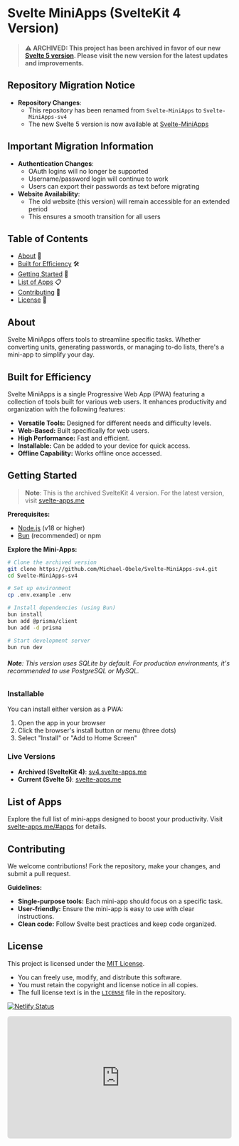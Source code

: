 # Svelte MiniApps (SvelteKit 4 Version)

> **⚠️ ARCHIVED: This project has been archived in favor of our new [Svelte 5 version](https://svelte-apps.me). Please visit the new version for the latest updates and improvements.**

## Repository Migration Notice
- **Repository Changes**:
  - This repository has been renamed from `Svelte-MiniApps` to `Svelte-MiniApps-sv4`
  - The new Svelte 5 version is now available at [Svelte-MiniApps](https://github.com/Michael-Obele/Svelte-MiniApps)

## Important Migration Information
- **Authentication Changes**: 
  - OAuth logins will no longer be supported
  - Username/password login will continue to work
  - Users can export their passwords as text before migrating
- **Website Availability**:
  - The old website (this version) will remain accessible for an extended period
  - This ensures a smooth transition for all users

## Table of Contents

- [About](#about) 📝
- [Built for Efficiency](#built-for-efficiency) 🛠️
- [Getting Started](#getting-started) 🏁
- [List of Apps](#list-of-apps) 📋
- [Contributing](#contributing) 🤝
- [License](#license) 📄

## About

Svelte MiniApps offers tools to streamline specific tasks. Whether converting units, generating passwords, or managing to-do lists, there's a mini-app to simplify your day.

## Built for Efficiency

Svelte MiniApps is a single Progressive Web App (PWA) featuring a collection of tools built for various web users. It enhances productivity and organization with the following features:

- **Versatile Tools:** Designed for different needs and difficulty levels.
- **Web-Based:** Built specifically for web users.
- **High Performance:** Fast and efficient.
- **Installable:** Can be added to your device for quick access.
- **Offline Capability:** Works offline once accessed.

## Getting Started

> **Note**: This is the archived SvelteKit 4 version. For the latest version, visit [svelte-apps.me](https://svelte-apps.me)

**Prerequisites:**
- [Node.js](https://nodejs.org/) (v18 or higher)
- [Bun](https://bun.sh/) (recommended) or npm

**Explore the Mini-Apps:**

```bash
# Clone the archived version
git clone https://github.com/Michael-Obele/Svelte-MiniApps-sv4.git
cd Svelte-MiniApps-sv4

# Set up environment
cp .env.example .env

# Install dependencies (using Bun)
bun install
bun add @prisma/client
bun add -d prisma

# Start development server
bun run dev
```

###### **Note**: This version uses SQLite by default. For production environments, it's recommended to use PostgreSQL or MySQL.

### Installable

You can install either version as a PWA:

1. Open the app in your browser
2. Click the browser's install button or menu (three dots)
3. Select "Install" or "Add to Home Screen"

### Live Versions
- **Archived (SvelteKit 4)**: [sv4.svelte-apps.me](https://sv4.svelte-apps.me)
- **Current (Svelte 5)**: [svelte-apps.me](https://svelte-apps.me)

## List of Apps

Explore the full list of mini-apps designed to boost your productivity. Visit [svelte-apps.me/#apps](https://svelte-apps.me/#apps) for details.

## Contributing

We welcome contributions! Fork the repository, make your changes, and submit a pull request.

**Guidelines:**

- **Single-purpose tools:** Each mini-app should focus on a specific task.
- **User-friendly:** Ensure the mini-app is easy to use with clear instructions.
- **Clean code:** Follow Svelte best practices and keep code organized.

## License

This project is licensed under the [MIT License](https://opensource.org/licenses/mit).

- You can freely use, modify, and distribute this software.
- You must retain the copyright and license notice in all copies.
- The full license text is in the [`LICENSE`](LICENSE) file in the repository.

[![Netlify Status](https://api.netlify.com/api/v1/badges/0d21d41b-36d1-4e3e-9d4a-897788f50b7b/deploy-status)](https://app.netlify.com/sites/svelte-mini-apps/deploys)

<div style="position: relative; padding-bottom: calc(46.40625% + 41px); height: 0;">
	<iframe src="https://story-api.livedemo.ai/workspaces/6740395d9ead5e00083ae87f/stories/6740b5d8037561001dab57aa/preview?step=1&embed" frameBorder="0" loading="lazy"
			webkitallowfullscreen mozallowfullscreen allowFullScreen
			style="position: absolute; top: 0; left: 0; width: 100%; height: 100%; border-radius: 6px;"></iframe>
</div>
